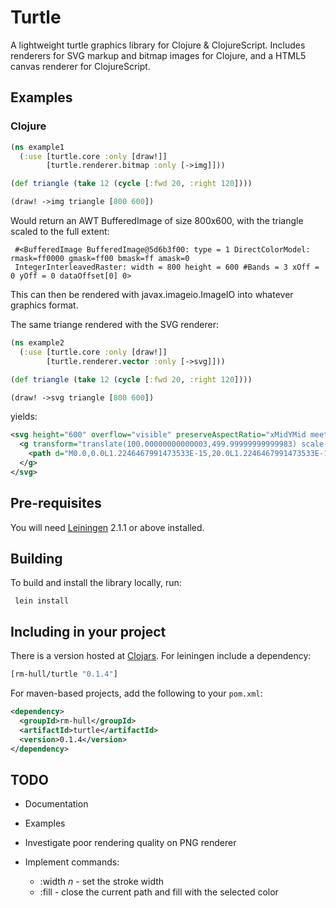 Turtle
======

A lightweight turtle graphics library for Clojure &amp; ClojureScript. 
Includes renderers for SVG markup and bitmap images for Clojure, and a 
HTML5 canvas renderer for ClojureScript.

Examples
--------

### Clojure

```clojure
(ns example1
  (:use [turtle.core :only [draw!]]
        [turtle.renderer.bitmap :only [->img]]))

(def triangle (take 12 (cycle [:fwd 20, :right 120]))) 

(draw! ->img triangle [800 600])
```

Would return an AWT BufferedImage of size 800x600, with the triangle scaled 
to the full extent:

     #<BufferedImage BufferedImage@5d6b3f00: type = 1 DirectColorModel: rmask=ff0000 gmask=ff00 bmask=ff amask=0 
     IntegerInterleavedRaster: width = 800 height = 600 #Bands = 3 xOff = 0 yOff = 0 dataOffset[0] 0>

This can then be rendered with javax.imageio.ImageIO into whatever graphics format.

The same triange rendered with the SVG renderer:

```clojure
(ns example2
  (:use [turtle.core :only [draw!]]
        [turtle.renderer.vector :only [->svg]]))

(def triangle (take 12 (cycle [:fwd 20, :right 120]))) 

(draw! ->svg triangle [800 600])
```

yields:

```xml
<svg height="600" overflow="visible" preserveAspectRatio="xMidYMid meet" version="1.0" width="800" xmlns:xlink="http://www.w3.org/1999/xlink" xmlns="http://www.w3.org/2000/svg" zoomAndPan="magnify">
  <g transform="translate(100.00000000000003,499.99999999999983) scale(19.999999999999993,-19.999999999999993)">
    <path d="M0.0,0.0L1.2246467991473533E-15,20.0L1.2246467991473533E-15,20.0L17.320508075688767,9.999999999999991L17.320508075688767,9.999999999999991L-3.552713678800501E-15,-1.0658141036401503E-14L-3.552713678800501E-15,-1.0658141036401503E-14" style="fill:none;stroke-width:3;stroke:red;" />
  </g>
</svg>    
```

Pre-requisites
--------------
You will need [Leiningen][1] 2.1.1 or above installed.

Building
--------
To build and install the library locally, run:

     lein install

Including in your project
-------------------------
There is a version hosted at [Clojars][2]. For leiningen include a dependency:

```clojure
[rm-hull/turtle "0.1.4"]
```
    
For maven-based projects, add the following to your `pom.xml`:

```xml
<dependency>
  <groupId>rm-hull</groupId>
  <artifactId>turtle</artifactId>
  <version>0.1.4</version>
</dependency>
```
    
TODO
----

* Documentation

* Examples

* Investigate poor rendering quality on PNG renderer

* Implement commands: 
    - :width _n_ - set the stroke width
    - :fill - close the current path and fill with the selected color

[1]: https://github.com/technomancy/leiningen
[2]: https://clojars.org/rm-hull/turtle
